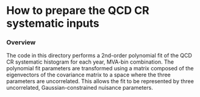 How to prepare the QCD CR systematic inputs
===========================================

### Overview

The code in this directory performs a 2nd-order polynomial fit of the QCD CR
systematic histogram for each year, MVA-bin combination.  The polynomial
fit parameters are transformed using a matrix composed of the eigenvectors
of the covariance matrix to a space where the three parameters are uncorrelated.
This allows the fit to be represented by three uncorrelated, Gaussian-constrained
nuisance parameters.


